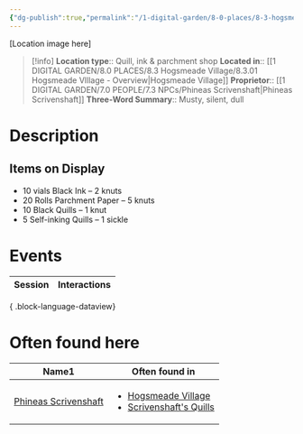 ```yaml
---
{"dg-publish":true,"permalink":"/1-digital-garden/8-0-places/8-3-hogsmeade-village/8-3-15-scrivenshaft-s-quills/","tags":["#place","#hogsmeade","#shop"]}
---
```


[Location image here]
>[!info]
>**Location type**::  Quill, ink & parchment shop
>**Located in**:: [[1 DIGITAL GARDEN/8.0 PLACES/8.3 Hogsmeade Village/8.3.01 Hogsmeade VIllage - Overview\|Hogsmeade Village]]
>**Proprietor**:: [[1 DIGITAL GARDEN/7.0 PEOPLE/7.3 NPCs/Phineas Scrivenshaft\|Phineas Scrivenshaft]]
>**Three-Word Summary**:: Musty, silent, dull 

# Description


## Items on Display

- 10 vials Black Ink – 2 knuts
- 20 Rolls Parchment Paper – 5 knuts
- 10 Black Quills – 1 knut
- 5 Self-inking Quills – 1 sickle

# Events

| Session | Interactions |
| ------- | ------------ |

{ .block-language-dataview}

# Often found here

<div><table class="dataview table-view-table"><thead class="table-view-thead"><tr class="table-view-tr-header"><th class="table-view-th"><span>Name</span><span class="dataview small-text">1</span></th><th class="table-view-th"><span>Often found in</span></th></tr></thead><tbody class="table-view-tbody"><tr><td><span><a data-tooltip-position="top" aria-label="1 DIGITAL GARDEN/7.0 PEOPLE/7.3 NPCs/Phineas Scrivenshaft.md" data-href="1 DIGITAL GARDEN/7.0 PEOPLE/7.3 NPCs/Phineas Scrivenshaft.md" href="1 DIGITAL GARDEN/7.0 PEOPLE/7.3 NPCs/Phineas Scrivenshaft.md" class="internal-link" target="_blank" rel="noopener nofollow">Phineas Scrivenshaft</a></span></td><td><ul class="dataview dataview-ul dataview-result-list-ul"><li class="dataview-result-list-li"><span><a data-tooltip-position="top" aria-label="1 DIGITAL GARDEN/8.0 PLACES/8.3 Hogsmeade Village/8.3.01 Hogsmeade VIllage - Overview.md" data-href="1 DIGITAL GARDEN/8.0 PLACES/8.3 Hogsmeade Village/8.3.01 Hogsmeade VIllage - Overview.md" href="1 DIGITAL GARDEN/8.0 PLACES/8.3 Hogsmeade Village/8.3.01 Hogsmeade VIllage - Overview.md" class="internal-link" target="_blank" rel="noopener nofollow">Hogsmeade Village</a></span></li><li class="dataview-result-list-li"><span><a data-tooltip-position="top" aria-label="1 DIGITAL GARDEN/8.0 PLACES/8.3 Hogsmeade Village/8.3.15 Scrivenshaft's Quills.md" data-href="1 DIGITAL GARDEN/8.0 PLACES/8.3 Hogsmeade Village/8.3.15 Scrivenshaft's Quills.md" href="1 DIGITAL GARDEN/8.0 PLACES/8.3 Hogsmeade Village/8.3.15 Scrivenshaft's Quills.md" class="internal-link" target="_blank" rel="noopener nofollow">Scrivenshaft's Quills</a></span></li></ul></td></tr></tbody></table></div>